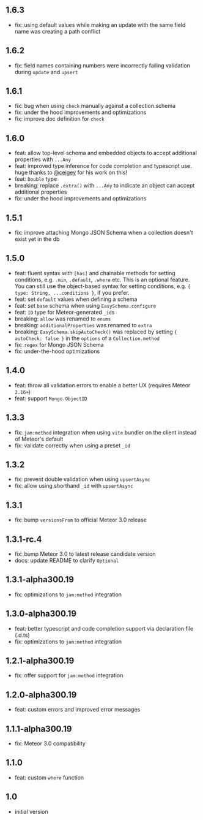## 1.6.3
* fix: using default values while making an update with the same field name was creating a path conflict

## 1.6.2
* fix: field names containing numbers were incorrectly failing validation during `update` and `upsert`

## 1.6.1
* fix: bug when using `check` manually against a collection.schema
* fix: under the hood improvements and optimizations
* fix: improve doc definition for `check`

## 1.6.0
* feat: allow top-level schema and embedded objects to accept additional properties with `...Any`
* feat: improved type inference for code completion and typescript use. huge thanks to [@ceigey](https://github.com/ceigey) for his work on this!
* feat: `Double` type
* breaking: replace `.extra()` with `...Any` to indicate an object can accept additional properties
* fix: under the hood improvements and optimizations

## 1.5.1
* fix: improve attaching Mongo JSON Schema when a collection doesn't exist yet in the db

## 1.5.0
* feat: fluent syntax with `[has]` and chainable methods for setting conditions, e.g. `.min`, `.default`, `.where` etc. This is an optional feature. You can still use the object-based syntax for setting conditions, e.g. `{ type: String, ...conditions }`, if you prefer.
* feat: set `default` values when defining a schema
* feat: set `base` schema when using `EasySchema.configure`
* feat: `ID` type for Meteor-generated `_id`s
* breaking: `allow` was renamed to `enums`
* breaking: `additionalProperties` was renamed to `extra`
* breaking: `EasySchema.skipAutoCheck()` was replaced by setting `{ autoCheck: false }` in the `options` of a `Collection.method`
* fix: `regex` for Mongo JSON Schema
* fix: under-the-hood optimizations

## 1.4.0
* feat: throw all validation errors to enable a better UX (requires Meteor `2.16+`)
* feat: support `Mongo.ObjectID`

## 1.3.3
* fix: `jam:method` integration when using `vite` bundler on the client instead of Meteor's default
* fix: validate correctly when using a preset `_id`

## 1.3.2
* fix: prevent double validation when using `upsertAsync`
* fix: allow using shorthand `_id` with `upsertAsync`

## 1.3.1
* fix: bump `versionsFrom` to official Meteor 3.0 release

## 1.3.1-rc.4
* fix: bump Meteor 3.0 to latest release candidate version
* docs: update README to clarify `Optional`

## 1.3.1-alpha300.19
* fix: optimizations to `jam:method` integration

## 1.3.0-alpha300.19
* feat: better typescript and code completion support via declaration file (.d.ts)
* fix: optimizations to `jam:method` integration

## 1.2.1-alpha300.19
* fix: offer support for `jam:method` integration

## 1.2.0-alpha300.19
* feat: custom errors and improved error messages

## 1.1.1-alpha300.19
* fix: Meteor 3.0 compatibility

## 1.1.0
* feat: custom `where` function

## 1.0
* initial version
